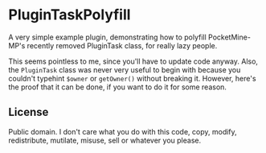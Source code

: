 # PluginTaskPolyfill

A very simple example plugin, demonstrating how to polyfill PocketMine-MP's recently removed PluginTask class, for really lazy people.

This seems pointless to me, since you'll have to update code anyway.
Also, the `PluginTask` class was never very useful to begin with because you couldn't typehint `$owner` or `getOwner()` without breaking it.
However, here's the proof that it can be done, if you want to do it for some reason.

## License
Public domain. I don't care what you do with this code, copy, modify, redistribute, mutilate, misuse, sell or whatever you please.
